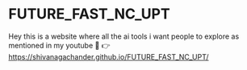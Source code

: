 # FUTURE_FAST_NC_UPT
Hey this is a website where all the ai tools i want people to explore as mentioned in my youtube 🚀
👉https://shivanagachander.github.io/FUTURE_FAST_NC_UPT/

